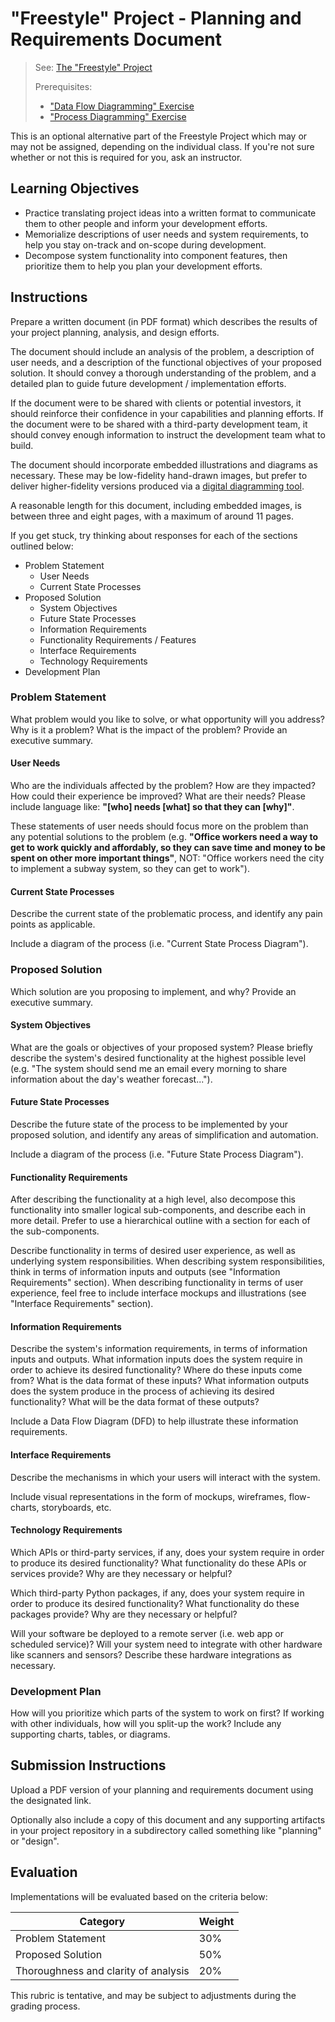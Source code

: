 # "Freestyle" Project - Planning and Requirements Document

> See: [The "Freestyle" Project](README.md)
>
> Prerequisites:
>   + ["Data Flow Diagramming" Exercise](/exercises/data-flow-diagramming/README.md)
>   + ["Process Diagramming" Exercise](/exercises/process-diagramming/README.md)

This is an optional alternative part of the Freestyle Project which may or may not be assigned, depending on the individual class. If you're not sure whether or not this is required for you, ask an instructor.

## Learning Objectives

  + Practice translating project ideas into a written format to communicate them to other people and inform your development efforts.
  + Memorialize descriptions of user needs and system requirements, to help you stay on-track and on-scope during development.
  + Decompose system functionality into component features, then prioritize them to help you plan your development efforts.

## Instructions

Prepare a written document (in PDF format) which describes the results of your project planning, analysis, and design efforts.

The document should include an analysis of the problem, a description of user needs, and a description of the functional objectives of your proposed solution. It should convey a thorough understanding of the problem, and a detailed plan to guide future development / implementation efforts.

If the document were to be shared with clients or potential investors, it should reinforce their confidence in your capabilities and planning efforts. If the document were to be shared with a third-party development team, it should convey enough information to instruct the development team what to build.

The document should incorporate embedded illustrations and diagrams as necessary. These may be low-fidelity hand-drawn images, but prefer to deliver higher-fidelity versions produced via a [digital diagramming tool](/notes/info-systems/processes.md#process-diagramming-tools).

A reasonable length for this document, including embedded images, is between three and eight pages, with a maximum of around 11 pages.

If you get stuck, try thinking about responses for each of the sections outlined below:

  + Problem Statement
    + User Needs
    + Current State Processes
  + Proposed Solution
    + System Objectives
    + Future State Processes
    + Information Requirements
    + Functionality Requirements / Features
    + Interface Requirements
    + Technology Requirements
  + Development Plan





### Problem Statement

What problem would you like to solve, or what opportunity will you address? Why is it a problem? What is the impact of the problem? Provide an executive summary.

#### User Needs

Who are the individuals affected by the problem? How are they impacted? How could their experience be improved? What are their needs? Please include language like: **"[who] needs [what] so that they can [why]"**.

These statements of user needs should focus more on the problem than any potential solutions to the problem (e.g. **"Office workers need a way to get to work quickly and affordably, so they can save time and money to be spent on other more important things"**, NOT: "Office workers need the city to implement a subway system, so they can get to work").

#### Current State Processes

Describe the current state of the problematic process, and identify any pain points as applicable.

Include a diagram of the process (i.e. "Current State Process Diagram").








### Proposed Solution

Which solution are you proposing to implement, and why? Provide an executive summary.

#### System Objectives

What are the goals or objectives of your proposed system? Please briefly describe the system's desired functionality at the highest possible level (e.g. "The system should send me an email every morning to share information about the day's weather forecast...").

#### Future State Processes

Describe the future state of the process to be implemented by your proposed solution, and identify any areas of simplification and automation.

Include a diagram of the process (i.e. "Future State Process Diagram").

#### Functionality Requirements

After describing the functionality at a high level, also decompose this functionality into smaller logical sub-components, and describe each in more detail. Prefer to use a hierarchical outline with a section for each of the sub-components.

Describe functionality in terms of desired user experience, as well as underlying system responsibilities. When describing system responsibilities, think in terms of information inputs and outputs (see "Information Requirements" section). When describing functionality in terms of user experience, feel free to include interface mockups and illustrations (see "Interface Requirements" section).

#### Information Requirements

Describe the system's information requirements, in terms of information inputs and outputs. What information inputs does the system require in order to achieve its desired functionality? Where do these inputs come from? What is the data format of these inputs? What information outputs does the system produce in the process of achieving its desired functionality? What will be the data format of these outputs?

Include a Data Flow Diagram (DFD) to help illustrate these information requirements.

#### Interface Requirements

Describe the mechanisms in which your users will interact with the system.

Include visual representations in the form of mockups, wireframes, flow-charts, storyboards, etc.

#### Technology Requirements

Which APIs or third-party services, if any, does your system require in order to produce its desired functionality? What functionality do these APIs or services provide? Why are they necessary or helpful?

Which third-party Python packages, if any, does your system require in order to produce its desired functionality? What functionality do these packages provide? Why are they necessary or helpful?

Will your software be deployed to a remote server (i.e. web app or scheduled service)? Will your system need to integrate with other hardware like scanners and sensors? Describe these hardware integrations as necessary.





### Development Plan

How will you prioritize which parts of the system to work on first? If working with other individuals, how will you split-up the work? Include any supporting charts, tables, or diagrams.











## Submission Instructions

Upload a PDF version of your planning and requirements document using the designated link.

Optionally also include a copy of this document and any supporting artifacts in your project repository in a subdirectory called something like "planning" or "design".

## Evaluation

Implementations will be evaluated based on the criteria below:

Category | Weight
--- | ---
Problem Statement | 30%
Proposed Solution | 50%
Thoroughness and clarity of analysis | 20%

This rubric is tentative, and may be subject to adjustments during the grading process.
